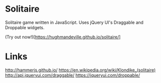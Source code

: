 # Solitaire
Solitaire game written in JavaScript.  Uses jQuery UI's Draggable and Droppable widgets.

(Try out now!)[https://hughmandeville.github.io/solitaire/]

# Links
http://hammerjs.github.io/
https://en.wikipedia.org/wiki/Klondike_(solitaire)
http://api.jqueryui.com/draggable/
https://jqueryui.com/droppable/
